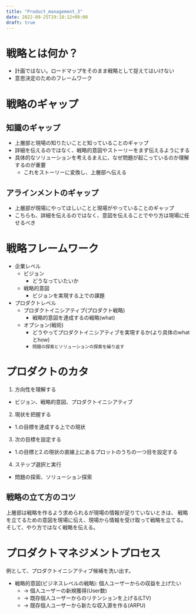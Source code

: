 ```yaml
---
title: "Product_management_3"
date: 2022-09-25T19:18:12+09:00
draft: true
---
```


# 戦略とは何か？

- 計画ではない。ロードマップをそのまま戦略として捉えてはいけない
- 意思決定のためのフレームワーク

# 戦略のギャップ

## 知識のギャップ
- 上層部と現場の知りたいことと知っていることのギャップ
- 詳細を伝えるのではなく、戦略的意図やストーリーをまず伝えるようにする
- 具体的なソリューションを考えるまえに、なぜ問題が起こっているのか理解するのが重要
  - これをストーリーに変換し、上層部へ伝える

## アラインメントのギャップ
- 上層部が現場にやってほしいことと現場がやっていることのギャップ
- こちらも、詳細を伝えるのではなく、意図を伝えることでやり方は現場に任せるべき

# 戦略フレームワーク

- 企業レベル
  - ビジョン
    - どうなっていたいか
  - 戦略的意図
    - ビジョンを実現する上での課題
- プロダクトレベル
  - プロダクトイニシアティブ(プロダクト戦略)
    - 戦略的意図を達成するの戦略(what)
  - オプション(戦術)
    - どうやってプロダクトイニシアティブを実現するか(より具体のwhatとhow)
    - `問題の探索とソリューションの探索を繰り返す`

# プロダクトのカタ

1. 方向性を理解する
  - ビジョン、戦略的意図、プロダクトイニシアティブ
2. 現状を把握する
  - 1.の目標を達成する上での現状
3. 次の目標を設定する
  - 1.の目標と2.の現状の直線上にあるプロットのうちの一つ目を設定する
4. ステップ選択と実行
  - 問題の探索、ソリューション探索

## 戦略の立て方のコツ

上層部は戦略を作るよう求められるが現場の情報が足りていないときは、
戦略を立てるための意図を現場に伝え、現場から情報を受け取って戦略を立てる。
そして、やり方ではなく戦略を伝える。

# プロダクトマネジメントプロセス

例として、プロダクトイニシアティブ候補を洗い出す。

- 戦略的意図(ビジネスレベルの戦略): 個人ユーザーからの収益を上げたい
  - -> 個人ユーザーの新規獲得(User数)
  - -> 既存個人ユーザーからのリテンションを上げる(LTV)
  - -> 既存個人ユーザーから新たな収入源を作る(ARPU)
